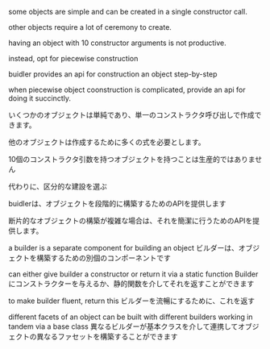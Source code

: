 
some objects are simple and can be created in a single constructor call.

other objects require a lot of ceremony to create.

having an object with 10 constructor arguments is not productive.

instead, opt for piecewise construction

buidler provides an api for construction an object step-by-step

when piecewise object coonstruction is complicated, provide an api for doing it succinctly.

いくつかのオブジェクトは単純であり、単一のコンストラクタ呼び出しで作成できます。

他のオブジェクトは作成するために多くの式を必要とします。

10個のコンストラクタ引数を持つオブジェクトを持つことは生産的ではありません

代わりに、区分的な建設を選ぶ

buidlerは、オブジェクトを段階的に構築するためのAPIを提供します

断片的なオブジェクトの構築が複雑な場合は、それを簡潔に行うためのAPIを提供します。



a builder is a separate component for building an object
ビルダーは、オブジェクトを構築するための別個のコンポーネントです

can either give builder a constructor or return it via a static function
Builderにコンストラクターを与えるか、静的関数を介してそれを返すことができます

to make builder fluent, return this
ビルダーを流暢にするために、これを返す

different facets of an object can be built with different builders working in tandem via a base class
異なるビルダーが基本クラスを介して連携してオブジェクトの異なるファセットを構築することができます